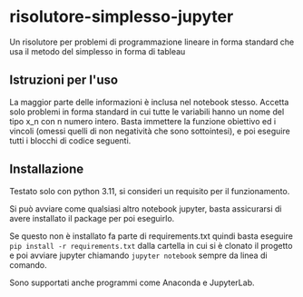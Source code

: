 # risolutore-simplesso-jupyter
Un risolutore per problemi di programmazione lineare in forma standard che usa il metodo del simplesso in forma di tableau
## Istruzioni per l'uso
La maggior parte delle informazioni è inclusa nel notebook stesso. Accetta solo problemi in forma standard in cui tutte le variabili hanno un nome del tipo x_n con n numero intero. Basta immettere la funzione obiettivo ed i vincoli (omessi quelli di non negatività che sono sottointesi), e poi eseguire tutti i blocchi di codice seguenti.
## Installazione
Testato solo con python 3.11, si consideri un requisito per il funzionamento.

Si può avviare come qualsiasi altro notebook jupyter, basta assicurarsi di avere installato il package per poi eseguirlo.

Se questo non è installato fa parte di requirements.txt quindi basta eseguire `pip install -r requirements.txt` dalla cartella in cui si è clonato il progetto e poi avviare jupyter chiamando `jupyter notebook` sempre da linea di comando.

Sono supportati anche programmi come Anaconda e JupyterLab.